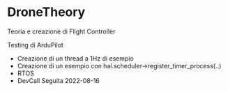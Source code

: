 # DroneTheory

Teoria e creazione di Flight Controller

Testing di ArduPilot
  - Creazione di un thread a 1Hz di esempio
  - Creazione di un esempio con hal.scheduler->register_timer_process(..)
  - RTOS 
  - DevCall Seguita 2022-08-16
